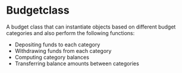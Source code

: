 # Budgetclass
A budget class that can instantiate objects based on different budget categories and also perform the following functions:
- Depositing funds to each category
- Withdrawing funds from each category
- Computing category balances
- Transferring balance amounts between categories
